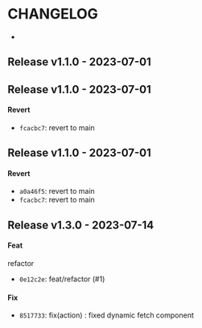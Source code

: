 # CHANGELOG

####

-

## Release v1.1.0 - 2023-07-01

## Release v1.1.0 - 2023-07-01

#### Revert

- `fcacbc7`: revert to main

## Release v1.1.0 - 2023-07-01

#### Revert

- `a0a46f5`: revert to main
- `fcacbc7`: revert to main

## Release v1.3.0 - 2023-07-14
#### Feat
refactor
- `0e12c2e`: feat/refactor (#1)

#### Fix
- `8517733`: fix(action) : fixed dynamic fetch component

